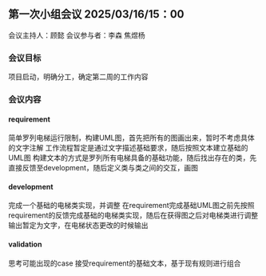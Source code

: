 ## 第一次小组会议 2025/03/16/15：00

会议主持人：顾懿
会议参与者：李森 焦煜杨

### 会议目标

项目启动，明确分工，确定第二周的工作内容

### 会议内容

#### requirement

简单罗列电梯运行限制，构建UML图，首先把所有的图画出来，暂时不考虑具体的文字注解
工作流程暂定是通过文字描述基础要求，随后按照文本建立基础的UML图
构建文本的方式是罗列所有电梯具备的基础功能，随后找出存在的类，先直接反馈至development，随后定义类与类之间的交互，画图

#### development

完成一个基础的电梯类实现，并调整
在requirement完成基础UML图之前先按照requirement的反馈完成基础的电梯类实现，随后在获得图之后对电梯类进行调整
输出暂定为文字，在电梯状态更改的时候输出

#### validation

思考可能出现的case
接受requirement的基础文本，基于现有规则进行组合
